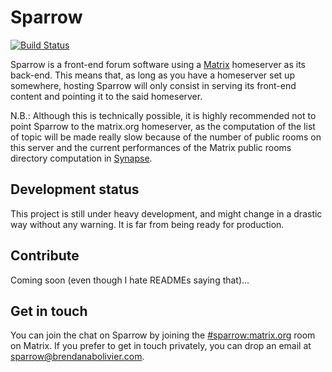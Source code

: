 # Sparrow

[![Build Status](https://jenkins.brendanabolivier.com/buildStatus/icon?job=Sparrow)](https://jenkins.brendanabolivier.com/job/Sparrow/)

Sparrow is a front-end forum software using a [Matrix](https://matrix.org) homeserver
as its back-end. This means that, as long as you have a homeserver set up somewhere,
hosting Sparrow will only consist in serving its front-end content and pointing it
to the said homeserver.

N.B.: Although this is technically possible, it is highly recommended not to point
Sparrow to the matrix.org homeserver, as the computation of the list of topic
will be made really slow because of the number of public rooms on this server
and the current performances of the Matrix public rooms directory computation in
[Synapse](https://github.com/matrix-org/synapse).

## Development status

This project is still under heavy development, and might change in a drastic way
without any warning. It is far from being ready for production.

## Contribute

Coming soon (even though I hate READMEs saying that)...

## Get in touch

You can join the chat on Sparrow by joining the [#sparrow:matrix.org](https://matrix.to/#/#sparrow:matrix.org)
room on Matrix. If you prefer to get in touch privately, you can drop an email
at <sparrow@brendanabolivier.com>.

